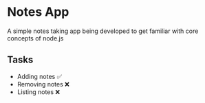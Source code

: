 # Notes App
A simple notes taking app being developed to get familiar with core concepts of node.js

## Tasks
- Adding notes ✅
- Removing notes ❌
- Listing notes ❌